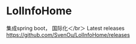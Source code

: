 # LolInfoHome
集成spring boot， 国际化＜/br＞
Latest releases https://github.com/SvenOu/LolInfoHome/releases
